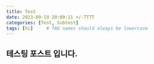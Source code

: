 ```yaml
---
title: Test
date: 2023-09-19 20:09:11 +/-TTTT
categories: [Test, Subtest]
tags: [hi]     # TAG names should always be lowercase
---
```


## 테스팅 포스트 입니다.